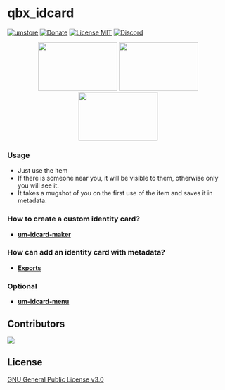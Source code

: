 # qbx_idcard
[![umstore](https://cdn.discordapp.com/attachments/715130970294059088/1044857362617470986/Baslksz-3.png)](https://uyuyorumstore.com)
[![Donate](https://cdn.discordapp.com/attachments/715130970294059088/1044848075996405820/coffee.png)](https://www.buymeacoffee.com/umcof)
[![License MIT](https://cdn.discordapp.com/attachments/715130970294059088/1044845854508449822/license.png)](https://choosealicense.com/licenses/gpl-3.0/)
[![Discord](https://cdn.discordapp.com/attachments/715130970294059088/1044855172494532628/discord.png)](https://discord.gg/cf6wkBFeYV)


<p align="center">
<img width="180" height="110" src="https://media.discordapp.net/attachments/711827512274976819/1224271438530215976/idcard.png?ex=661ce2a0&is=660a6da0&hm=b1f609fe207292a6fb0b7422bec56d00ffa6402dbdcf42cc64742b9a2f7a8f6a&=&format=webp&quality=lossless">
<img width="180" height="110" src="https://media.discordapp.net/attachments/711827512274976819/1224271438278688788/driver.png?ex=661ce2a0&is=660a6da0&hm=de051ec58b88adb9f2d32d894cd4255dddf017e2f240b11463ade3aba50ceff8&=&format=webp&quality=lossless">
<img width="180" height="110" src="https://media.discordapp.net/attachments/711827512274976819/1224271438744387604/weapon.png?ex=661ce2a0&is=660a6da0&hm=f4fbe671a64474cddd22966f6e82a98b30949303b2104f53c4a2c46e16c90191&=&format=webp&quality=lossless"><br>
</p>

### Usage
* Just use the item
* If there is someone near you, it will be visible to them, otherwise only you will see it.
* It takes a mugshot of you on the first use of the item and saves it in metadata.

### How to create a custom identity card?
* **[um-idcard-maker](https://alp1x.github.io/um-idcard-maker/)**

### How can add an identity card with metadata?
* **[Exports](https://alp1x.github.io/um-idcard/exports)**

### Optional
* **[um-idcard-menu](https://github.com/alp1x/um-idcard-menu)**


## Contributors
<a href="https://github.com/alp1x/um-idcard/graphs/contributors">
  <img src="https://contrib.rocks/image?repo=alp1x/um-idcard" />
</a>

## License
[GNU General Public License v3.0](https://choosealicense.com/licenses/gpl-3.0/)
